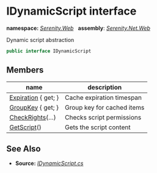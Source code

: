 # IDynamicScript interface
**namespace:** *[Serenity.Web](../README.md#serenity.web-namespace)*   **assembly**: *[Serenity.Net.Web](../README.md)*

Dynamic script abstraction

```csharp
public interface IDynamicScript
```

## Members

| name | description |
| --- | --- |
| [Expiration](IDynamicScript/Expiration.md) { get; } | Cache expiration timespan |
| [GroupKey](IDynamicScript/GroupKey.md) { get; } | Group key for cached items |
| [CheckRights](IDynamicScript/CheckRights.md)(…) | Checks script permissions |
| [GetScript](IDynamicScript/GetScript.md)() | Gets the script content |

## See Also

* **Source:** *[IDynamicScript.cs](https://github.com/serenity-is/Serenity/blob/master/src/Serenity.Net.Web/DynamicScript/DynamicScript/IDynamicScript.cs)*